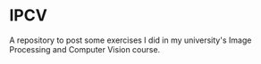 # IPCV
A repository to post some exercises I did in my university's Image Processing and Computer Vision course.
